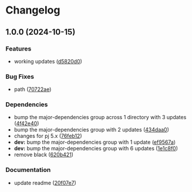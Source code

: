 # Changelog

## 1.0.0 (2024-10-15)


### Features

* working updates ([d5820d0](https://github.com/agrc/nfhl-skid/commit/d5820d0f03d7db60dac56ab116666df31e385478))


### Bug Fixes

* path ([70722ae](https://github.com/agrc/nfhl-skid/commit/70722ae32dfd8fe13e4401b4b1b34b9109ae615e))


### Dependencies

* bump the major-dependencies group across 1 directory with 3 updates ([4f42e40](https://github.com/agrc/nfhl-skid/commit/4f42e40e7dd8defc805115927cbe324d6c7a315a))
* bump the major-dependencies group with 2 updates ([434daa0](https://github.com/agrc/nfhl-skid/commit/434daa09872943599ec40266784342fa47244566))
* changes for pj 5.x ([76feb12](https://github.com/agrc/nfhl-skid/commit/76feb12039758fc16346e70da55ae9ecda96d5c0))
* **dev:** bump the major-dependencies group with 1 update ([ef9567a](https://github.com/agrc/nfhl-skid/commit/ef9567a0b8225619389cfbf27223322e59ceea39))
* **dev:** bump the major-dependencies group with 6 updates ([1e1c8f0](https://github.com/agrc/nfhl-skid/commit/1e1c8f0e084d0168ae614c85d8ad84cc142d0f72))
* remove black ([620b421](https://github.com/agrc/nfhl-skid/commit/620b42193c3b6b82526b0922b82a2468720e9f80))


### Documentation

* update readme ([20f07e7](https://github.com/agrc/nfhl-skid/commit/20f07e7cb8ce906e64034976affae2aa2c92f9bf))
